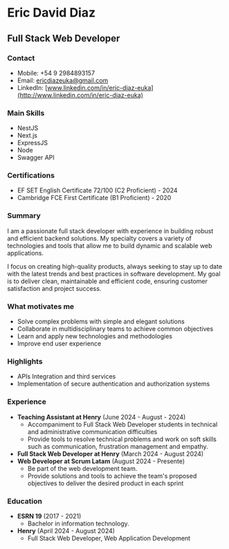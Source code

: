 # Eric David Diaz

## Full Stack Web Developer
  
### Contact

* Mobile: +54 9 2984893157
* Email: [ericdiazeuka@gmail.com](mailto:ericdiazeuka@gmail.com)
* LinkedIn: [www.linkedin.com/in/eric-diaz-euka](http://www.linkedin.com/in/eric-diaz-euka)

### Main Skills

* NestJS
* Next.js
* ExpressJS
* Node
* Swagger API

### Certifications

* EF SET English Certificate 72/100 (C2 Proficient) - 2024
* Cambridge FCE First Certificate (B1 Proficient) - 2020

### Summary

I am a passionate full stack developer with experience in building robust and efficient backend solutions. My specialty covers a variety of technologies and tools that allow me to build dynamic and scalable web applications.

I focus on creating high-quality products, always seeking to stay up to date with the latest trends and best practices in software development. My goal is to deliver clean, maintainable and efficient code, ensuring customer satisfaction and project success.

### What motivates me

* Solve complex problems with simple and elegant solutions
* Collaborate in multidisciplinary teams to achieve common objectives
* Learn and apply new technologies and methodologies
* Improve end user experience

### Highlights

* APIs Integration and third services
* Implementation of secure authentication and authorization systems

### Experience

* **Teaching Assistant at Henry** (June 2024 - August - 2024) 
	+ Accompaniment to Full Stack Web Developer students in technical and administrative communication difficulties
	+ Provide tools to resolve technical problems and work on soft skills such as communication, frustration management and empathy.
* **Full Stack Web Developer at Henry** (March 2024 - August 2024)
* **Web Developer at Scrum Latam** (August 2024 - Presente)
	+ Be part of the web development team.
	+ Provide solutions and tools to achieve the team's proposed objectives to deliver the desired product in each sprint

### Education

* **ESRN 19** (2017 - 2021)
	+ Bachelor in information technology.
* **Henry** (April 2024 - August 2024)
	+ Full Stack Web Developer, Web Application Development
